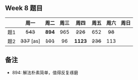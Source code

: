 

## Week 8 题目
|       | 周一   | 周二   |  周三 |   周四 |   周五  | 周六 |  周日 |
| :----:| :----:| :----:|:----:  |:----: |:----: |:----:|:----: |
| 题1   |~~543~~	| **894**	 |   965    |  ~~226~~  |652   |  ~~98~~|
| 题2   |~~337~~ [as]   | ~~101~~    |    96    |  **1123**  |~~236~~  | 113|

## 备注
- 894: 解法朴素简单，值得反复琢磨






